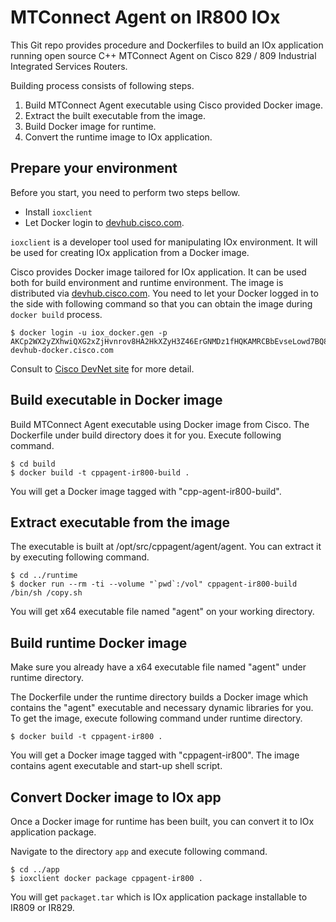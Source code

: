# MTConnect Agent on IR800 IOx

This Git repo provides procedure and Dockerfiles to build an IOx
application running open source C++ MTConnect Agent on
Cisco 829 / 809 Industrial Integrated Services Routers.

Building process consists of following steps.

1. Build MTConnect Agent executable using Cisco provided Docker image.
1. Extract the built executable from the image.
1. Build Docker image for runtime.
1. Convert the runtime image to IOx application.

## Prepare your environment

Before you start, you need to perform two steps bellow.

* Install `ioxclient`
* Let Docker login to [devhub.cisco.com](devhub.cisco.com).

`ioxclient` is a developer tool used for manipulating IOx environment.
It will be used for creating IOx application from a Docker image.

Cisco provides Docker image tailored for IOx application.  It can be used both
for build environment and runtime environment.  The image is distributed via [devhub.cisco.com](devhub.cisco.com).  You need to let your
Docker logged in to the side with following command so that you can obtain
the image during `docker build` process.

```shell-session
$ docker login -u iox_docker.gen -p AKCp2WX2yZXhwiQXG2xZjHvnrov8HA2HkXZyH3Z46ErGNMDz1fHQKAMRCBbEvseLowd7BQ8S1 devhub-docker.cisco.com
```

Consult to [Cisco DevNet site](https://developer.cisco.com/site/iox/docs/#docker-images-and-packages-repository) for more detail.

## Build executable in Docker image

Build MTConnect Agent executable using Docker image from Cisco.
The Dockerfile under build directory does it for you.
Execute following command.

```shell-session
$ cd build
$ docker build -t cppagent-ir800-build .
```

You will get a Docker image tagged with "cpp-agent-ir800-build".

## Extract executable from the image

The executable is built at /opt/src/cppagent/agent/agent.
You can extract it by executing following command.

```shell-session
$ cd ../runtime
$ docker run --rm -ti --volume "`pwd`:/vol" cppagent-ir800-build /bin/sh /copy.sh
```

You will get x64 executable file named "agent" on your working directory.

## Build runtime Docker image

Make sure you already have a x64 executable file named "agent" under runtime directory.

The Dockerfile under the runtime directory builds a Docker image which
contains the "agent" executable and necessary dynamic libraries for you.
To get the image, execute following command under runtime directory.

```shell-session
$ docker build -t cppagent-ir800 .
```

You will get a Docker image tagged with "cppagent-ir800".
The image contains agent executable and start-up shell script.

## Convert Docker image to IOx app

Once a Docker image for runtime has been built, you can convert it to
IOx application package.

Navigate to the directory `app` and execute following command.

```shell-session
$ cd ../app
$ ioxclient docker package cppagent-ir800 .
```

You will get `packaget.tar` which is IOx application package installable to IR809 or IR829.
